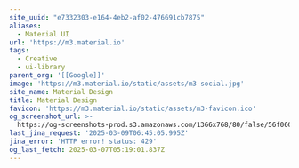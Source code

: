 ```yaml
---
site_uuid: "e7332303-e164-4eb2-af02-476691cb7875"
aliases:
  - Material UI
url: 'https://m3.material.io'
tags:
  - Creative
  - ui-library
parent_org: '[[Google]]'
image: 'https://m3.material.io/static/assets/m3-social.jpg'
site_name: Material Design
title: Material Design
favicon: 'https://m3.material.io/static/assets/m3-favicon.ico'
og_screenshot_url: >-
  https://og-screenshots-prod.s3.amazonaws.com/1366x768/80/false/56f060d26c0d011a63735a0d1e9c3359dac35ad71d2f7b52a923ef3feec3055a.jpeg
last_jina_request: '2025-03-09T06:45:05.995Z'
jina_error: 'HTTP error! status: 429'
og_last_fetch: 2025-03-07T05:19:01.837Z
---
```


